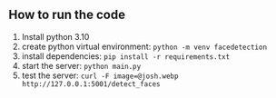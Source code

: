 ## How to run the code
1. Install python 3.10
2. create python virtual environment: `python -m venv facedetection`
3. install dependencies: `pip install -r requirements.txt`
4. start the server: `python main.py`
5. test the server: `curl -F image=@josh.webp http://127.0.0.1:5001/detect_faces`

